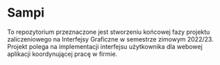 # Sampi

To repozytorium przeznaczone jest stworzeniu końcowej fazy projektu zaliczeniowego na Interfejsy Graficzne w semestrze zimowym 2022/23.
Projekt polega na implementacji interfejsu użytkownika dla webowej aplikacji koordynującej pracę w firmie.

